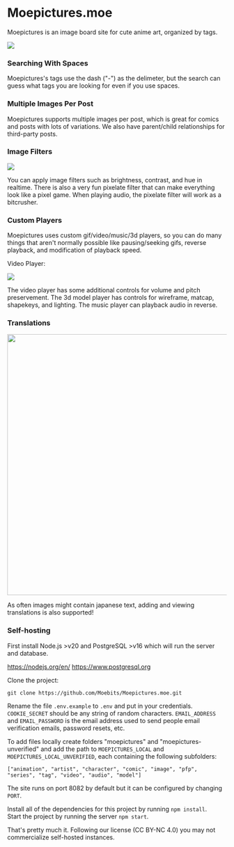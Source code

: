 # Moepictures.moe

Moepictures is an image board site for cute anime art, organized by tags.

<img src="assets/misc/readme.png">

### Searching With Spaces

Moepictures's tags use the dash ("-") as the delimeter, but the search can guess what tags you are looking for even if you use spaces.

### Multiple Images Per Post

Moepictures supports multiple images per post, which is great for comics and posts with lots of variations. We also have parent/child relationships for third-party posts.

### Image Filters

<img src="assets/misc/imagefilters.png">

You can apply image filters such as brightness, contrast, and hue in realtime. There is also a very fun pixelate filter that 
can make everything look like a pixel game. When playing audio, the pixelate filter will work as a bitcrusher.

### Custom Players

Moepictures uses custom gif/video/music/3d players, so you can do many things that aren't normally possible like pausing/seeking 
gifs, reverse playback, and modification of playback speed. 

Video Player:

<img src="assets/misc/videoplayer.png">

The video player has some additional controls for volume and pitch preservement. The 3d model player has 
controls for wireframe, matcap, shapekeys, and lighting. The music player can playback audio in reverse.

### Translations

<img src="assets/misc/translations.png" height="600">

As often images might contain japanese text, adding and viewing translations is also supported!

### Self-hosting

First install Node.js >v20 and PostgreSQL >v16 which will run the server and database.

https://nodejs.org/en/
https://www.postgresql.org

Clone the project:
```
git clone https://github.com/Moebits/Moepictures.moe.git
```

Rename the file `.env.example` to `.env` and put in your credentials. `COOKIE_SECRET` should be any string of random characters. `EMAIL_ADDRESS` and `EMAIL_PASSWORD` is the email address used to send people email verification emails, password resets, etc.

To add files locally create folders "moepictures" and "moepictures-unverified" and add the path to `MOEPICTURES_LOCAL` and `MOEPICTURES_LOCAL_UNVERIFIED`, each containing the following subfolders:

`["animation", "artist", "character", "comic", "image", "pfp", "series", "tag", "video", "audio", "model"]`

The site runs on port 8082 by default but it can be configured by changing `PORT`.

Install all of the dependencies for this project by running `npm install`. \
Start the project by running the server `npm start`.

That's pretty much it. Following our license (CC BY-NC 4.0) you may not commercialize self-hosted instances.
